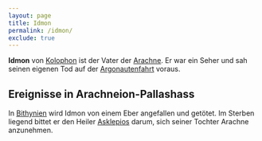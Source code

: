 ```yaml
---
layout: page
title: Idmon
permalink: /idmon/
exclude: true
---
```


**Idmon** von [Kolophon](/kolophon/) ist der Vater der [Arachne](/arachne/). Er war ein Seher und sah seinen
eigenen Tod auf der [Argonautenfahrt](/argonautenfahrt/) voraus. 

## Ereignisse in Arachneion-Pallashass

In [Bithynien](/bithynien/) wird Idmon von einem Eber angefallen und getötet. Im Sterben
liegend bittet er den Heiler [Asklepios](/asklepios/) darum, sich seiner Tochter Arachne
anzunehmen. 
